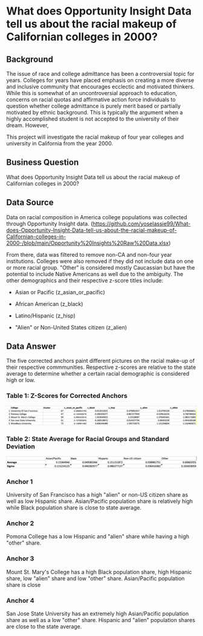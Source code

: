 # What does Opportunity Insight Data tell us about the racial makeup of Californian colleges in 2000?

## Background
The issue of race and college admittance has been a controversial topic for years. Colleges for years have placed emphasis on creating a more diverse and inclusive community that encourages ecclectic and motivated thinkers. While this is somewhat of an uncontroversial approach to education, concerns on racial quotas and affirmative action force individuals to question whether college admittance is purely merit based or partially motivated by ethnic background. This is typically the argument when a highly accomplished student is not accepted to the university of their dream. However, 

This project will investigate the racial makeup of four year colleges and university in California from the year 2000.  

## Business Question
What does Opportunity Insight Data tell us about the racial makeup of Californian colleges in 2000?

## Data Source
Data on racial composition in America college populations was collected through Opportunity Insight data.
(https://github.com/yoselassie99/What-does-Opportunity-Insight-Data-tell-us-about-the-racial-makeup-of-Californian-colleges-in-2000-/blob/main/Opportunity%20Insights%20Raw%20Data.xlsx)

From there, data was filtered to remove non-CA and non-four year institutions. Colleges were also removed if they did not include data on one or more racial group. "Other" is considered mostly Caucassian but have the potential to include Native Americans as well due to the ambiguity. The other demographics and their respective z-score titles include:

- Asian or Pacific (z_asian_or_pacific)

- African American (z_black)

- Latino/Hispanic (z_hisp)

- "Alien" or Non-United States citizen (z_alien)


## Data Answer
The five corrected anchors paint different pictures on the racial make-up of their respective commmunities. Respective z-scores are relative to the state average to determine whether a certain racial demographic is considered high or low.

### Table 1: Z-Scores for Corrected Anchors
![alt text](https://github.com/yoselassie99/What-does-Opportunity-Insight-Data-tell-us-about-the-racial-makeup-of-Californian-colleges-in-2000-/blob/main/Correct%20anchor.png)

### Table 2: State Average for Racial Groups and Standard Deviation
![alt_text](https://github.com/yoselassie99/What-does-Opportunity-Insight-Data-tell-us-about-the-racial-makeup-of-Californian-colleges-in-2000-/blob/main/State%20Average%20and%20Standard%20Deviation.png)

### Anchor 1
University of San Francisco has a high "alien" or non-US citizen share as well as low Hispanic share. Asian/Pacific population share is relatively high while Black population share is close to state average. 

### Anchor 2
Pomona College has a low Hispanic and "alien" share while having a high "other" share. 

### Anchor 3
Mount St. Mary's College has a high Black population share, high Hispanic share, low "alien" share and low "other" share. Asian/Pacific population share is close 

### Anchor 4
San Jose State University has an extremely high Asian/Pacific population share as well as a low "other" share. Hispanic and "alien" population shares are close to the state average. 
